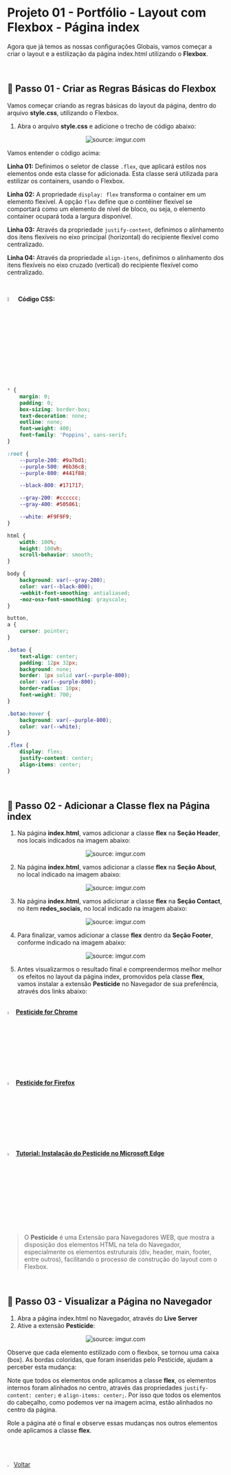 <h1>Projeto 01 - Portfólio - Layout com Flexbox - Página index</h1>



Agora que já temos as nossas configurações Globais, vamos começar a criar o layout e a estilização da página index.html utilizando o **Flexbox**. 

<br />

<h2>👣 Passo 01 - Criar as Regras Básicas do Flexbox</h2>



Vamos começar criando as regras básicas do layout da página, dentro do arquivo **style.css**, utilizando o Flexbox.

1. Abra o arquivo **style.css** e adicione o trecho de código abaixo:

<div align="center"><img src="https://i.imgur.com/7tmgVbS.png" title="source: imgur.com" /></div>

Vamos entender o código acima:

**Linha 01:** Definimos o seletor de classe `.flex`, que aplicará estilos nos elementos onde esta classe for adicionada. Esta classe será utilizada para estilizar os containers, usando o Flexbox.

**Linha 02:** A propriedade `display: flex` transforma o container em um elemento flexível. A opção `flex` define que o contêiner flexível se comportará como um elemento de nível de bloco, ou seja, o elemento container ocupará toda a largura disponível.

**Linha 03:** Através da propriedade `justify-content`, definimos o alinhamento dos itens flexíveis no eixo principal (horizontal) do recipiente flexível como centralizado.

**Linha 04:** Através da propriedade `align-itens`, definimos o alinhamento dos itens flexíveis no eixo cruzado (vertical) do recipiente flexível como centralizado.

<br />

<img src="https://i.imgur.com/7IdCTXz.png" title="source: imgur.com" width="5%"/>**Código CSS:**

```css
* {
    margin: 0;
    padding: 0;
    box-sizing: border-box;
    text-decoration: none;
    outline: none;
    font-weight: 400;
    font-family: 'Poppins', sans-serif;
}

:root {
    --purple-200: #9a7bd1;
    --purple-500: #6b36c8;
    --purple-800: #441f88;

    --black-800: #171717;

    --gray-200: #cccccc;
    --gray-400: #505861;

    --white: #F9F9F9;
}

html {
    width: 100%;
    height: 100vh;
    scroll-behavior: smooth;
}

body {
    background: var(--gray-200);
    color: var(--black-800);
    -webkit-font-smoothing: antialiased;
    -moz-osx-font-smoothing: grayscale;
}

button,
a {
    cursor: pointer;
}

.botao {
    text-align: center;
    padding: 12px 32px;
    background: none;
    border: 1px solid var(--purple-800);
    color: var(--purple-800);
    border-radius: 10px;
    font-weight: 700;
}

.botao:hover {
    background: var(--purple-800);
    color: var(--white);
}

.flex {
    display: flex;
    justify-content: center;
    align-items: center;
}
```

<br />

<h2>👣 Passo 02 - Adicionar a Classe flex na Página index</h2>



1. Na página **index.html**, vamos adicionar a classe **flex** na **Seção Header**, nos locais indicados na imagem abaixo:

<div align="center"><img src="https://i.imgur.com/oK5mWMz.png" title="source: imgur.com" /></div>

2. Na página **index.html**, vamos adicionar a classe **flex** na **Seção About**, no local indicado na imagem abaixo:

<div align="center"><img src="https://i.imgur.com/CGlnZLb.png" title="source: imgur.com" /></div>

3. Na página **index.html**, vamos adicionar a classe **flex** na **Seção Contact**, no item **redes_sociais**, no local indicado na imagem abaixo:

<div align="center"><img src="https://i.imgur.com/mHG2uPN.png" title="source: imgur.com" /></div>

4. Para finalizar, vamos adicionar a classe **flex** dentro da **Seção Footer**, conforme indicado na imagem abaixo:

<div align="center"><img src="https://i.imgur.com/O7dj6zv.png" title="source: imgur.com" /></div>

5. Antes visualizarmos o resultado final e compreendermos melhor melhor os efeitos no layout da página index, promovidos pela classe **flex**, vamos instalar a extensão **Pesticide** no Navegador de sua preferência, através dos links abaixo:

<br />

<div align="left"><img src="https://i.imgur.com/8WmU71z.png" title="source: imgur.com" width="4%"/><a href="https://chromewebstore.google.com/detail/pesticide-for-chrome-with/neonnmencpneifkhlmhmfhfiklgjmloi?hl=pt-BR" target="_blank"><b>Pesticide for Chrome</b></a></div>

<div align="left"><img src="https://i.imgur.com/XosyVJy.png" title="source: imgur.com" width="4%"/><a href="https://addons.mozilla.org/en-US/firefox/addon/pesticide-for-firefox/" target="_blank"><b>Pesticide for Firefox</b></a></div>

<div align="left"><img src="https://i.imgur.com/a5giL3z.png" title="source: imgur.com" width="4%"/><a href="../outros/pesticide_microsoft_edge.md" target="_blank"><b>Tutorial: Instalação do Pesticide no Microsoft Edge</b></a></div>

<br />

> O **Pesticide** é uma Extensão para Navegadores WEB, que mostra a disposição dos elementos HTML na tela do Navegador, especialmente os elementos estruturais (div, header, main, footer, entre outros), facilitando o processo de construção do layout com o Flexbox.

<br />

<h2>👣 Passo 03 - Visualizar a Página no Navegador</h2>



1. Abra a página index.html no Navegador, através do **Live Server**
2. Ative a extensão **Pesticide**:

<div align="center"><img src="https://i.imgur.com/SiH56Ee.png" title="source: imgur.com" /></div>

Observe que cada elemento estilizado com o flexbox, se tornou uma caixa (box). As bordas coloridas, que foram inseridas pelo Pesticide, ajudam a perceber esta mudança: 

Note que todos os elementos onde aplicamos a classe **flex**, os elementos internos foram alinhados no centro, através das propriedades `justify-content: center;` e `align-items: center;`. Por isso que todos os elementos do cabeçalho, como podemos ver na imagem acima, estão alinhados no centro da página.

Role a página até o final e observe essas mudanças nos outros elementos onde aplicamos a classe **flex**.

<br /><br />

<div align="left"><a href="README.md"><img src="https://i.imgur.com/XMgF3gl.png" title="source: imgur.com" width="3%"/>Voltar</a></div>
